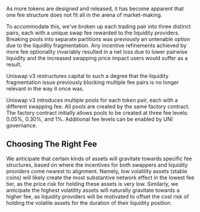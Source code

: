 As more tokens are designed and released, it has become apparent that one fee structure does not fit all in the arena of market-making.

To accommodate this, we've broken up each trading pair into three distinct pairs, each with a unique swap fee rewarded to the liquidity providers. Breaking pools into separate partitions was previously an untenable option due to the liquidity fragmentation. Any incentive refinements achieved by more fee optionality invariably resulted in a net loss due to lower pairwise liquidity and the increased swapping price impact users would suffer as a result.

Uniswap v3 restructures capital to such a degree that the liquidity fragmentation issue previously blocking multiple fee pairs is no longer relevant in the way it once was.

Uniswap v3 introduces multiple pools for each token pair, each with a different swapping fee. All pools are created by the same factory contract. The factory contract initially allows pools to be created at three fee levels: 0.05%, 0.30%, and 1%. Additional fee levels can be enabled by UNI governance.

## Choosing The Right Fee

We anticipate that certain kinds of assets will gravitate towards specific fee structures, based on where the incentives for both swappers and liquidity providers come nearest to alignment. Namely, low volatility assets (stable coins) will likely create the most substantive network effect in the lowest fee tier, as the price risk for holding these assets is very low. Similarly, we anticipate the highest volatility assets will naturally gravitate towards a higher fee, as liquidity providers will be motivated to offset the cost risk of holding the volatile assets for the duration of their liquidity position.